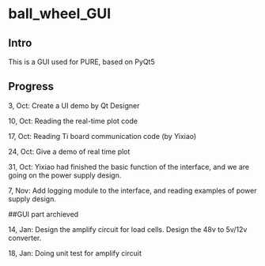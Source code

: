 # ball_wheel_GUI
## Intro
This is a GUI used for PURE, based on PyQt5
## Progress
3, Oct: Create a UI demo by Qt Designer

10, Oct: Reading the real-time plot code

17, Oct: Reading Ti board communication code (by Yixiao)

24, Oct: Give a demo of real time plot

31, Oct: Yixiao had finished the basic function of the interface, and we are going on the power supply design.

7, Nov: Add logging module to the interface, and reading examples of power supply design.

##GUI part archieved

14, Jan: Design the amplify circuit for load cells. Design the 48v to 5v/12v converter.

18, Jan: Doing unit test for amplify circuit
